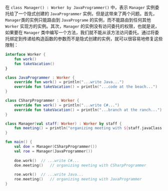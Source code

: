在 `class Manager() : Worker by JavaProgrammer()` 中，表示 `Manager` 实例委托给了一个隐式创建的 `JavaProgrammer` 实例，但是这带来了两个问题。首先，`Manager`类的实例只能路由到 `JavaPrograme` 的实例，而不能路由到任何其他 `Worker` 实现方的实例。其次，`Manager` 的实例没有访问委托的权限，也就是说，如果要在 `Manager` 类中编写一个方法，我们就不能从该方法访问委托。通过将委托绑定到传递给构造函数的参数而不是隐式创建的实例，就可以很容易地修复这些限制：

```kotlin
interface Worker {
	fun work()
	fun takeVacation()
}

class JavaProgrammer : Worker {
	override fun work() = println("...write Java...")
	override fun takeVacation() = println("...code at the beach...")
}

class CSharpProgrammer : Worker {
	override fun work() = println("...write C#...")
	override fun takeVacation() = println("...branch at the ranch...")
}

class Manager(val staff: Worker) : Worker by staff {
	fun meeting() = println("organizing meeting with ${staff.javaClass.simpleName}")
}

fun main() {
	val doe = Manager(CSharpProgrammer())
	val roe = Manager(JavaProgrammer())
	
	doe.work()	// ...write C#...
	doe.meeting()	// organizing meeting with CSharpProgrammer
	
	roe.work()	// ...write Java...
	roe.meeting()	// organizing meeting with JavaProgrammer
}
```

